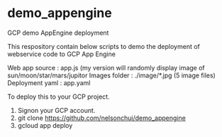 # demo_appengine
GCP demo AppEngine deployment

This respository contain below scripts to demo the deployment of webservice code to GCP App Engine

Web app source : app.js (my version will randomly display image of sun/moon/star/mars/jupitor
Images folder : ./image/*.jpg (5 image files)
Deployment yaml : app.yaml

To deploy this to your GCP project.
1. Signon your GCP account.
2. git clone https://github.com/nelsonchui/demo_appengine
3. gcloud app deploy
